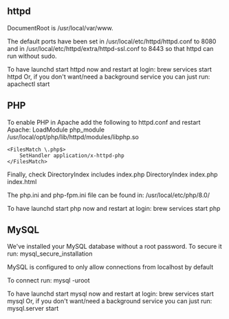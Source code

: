 ## httpd

DocumentRoot is /usr/local/var/www.

The default ports have been set in /usr/local/etc/httpd/httpd.conf to 8080 and in
/usr/local/etc/httpd/extra/httpd-ssl.conf to 8443 so that httpd can run without sudo.

To have launchd start httpd now and restart at login:
  brew services start httpd
Or, if you don't want/need a background service you can just run:
  apachectl start

## PHP

To enable PHP in Apache add the following to httpd.conf and restart Apache:
    LoadModule php_module /usr/local/opt/php/lib/httpd/modules/libphp.so

    <FilesMatch \.php$>
        SetHandler application/x-httpd-php
    </FilesMatch>

Finally, check DirectoryIndex includes index.php
    DirectoryIndex index.php index.html

The php.ini and php-fpm.ini file can be found in:
    /usr/local/etc/php/8.0/

To have launchd start php now and restart at login:
  brew services start php

## MySQL

We've installed your MySQL database without a root password. To secure it run:
    mysql_secure_installation

MySQL is configured to only allow connections from localhost by default

To connect run:
    mysql -uroot

To have launchd start mysql now and restart at login:
  brew services start mysql
Or, if you don't want/need a background service you can just run:
  mysql.server start


